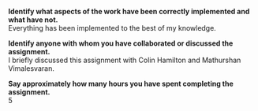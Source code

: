 **Identify what aspects of the work have been correctly implemented and what have not.**  
Everything has been implemented to the best of my knowledge.

**Identify anyone with whom you have collaborated or discussed the assignment.**  
I briefly discussed this assignment with Colin Hamilton and Mathurshan Vimalesvaran.

**Say approximately how many hours you have spent completing the assignment.**  
5
